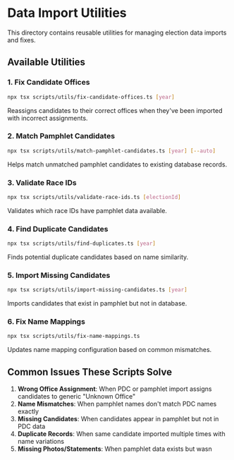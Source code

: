 # Data Import Utilities

This directory contains reusable utilities for managing election data imports and fixes.

## Available Utilities

### 1. Fix Candidate Offices
```bash
npx tsx scripts/utils/fix-candidate-offices.ts [year]
```
Reassigns candidates to their correct offices when they've been imported with incorrect assignments.

### 2. Match Pamphlet Candidates
```bash
npx tsx scripts/utils/match-pamphlet-candidates.ts [year] [--auto]
```
Helps match unmatched pamphlet candidates to existing database records.

### 3. Validate Race IDs
```bash
npx tsx scripts/utils/validate-race-ids.ts [electionId]
```
Validates which race IDs have pamphlet data available.

### 4. Find Duplicate Candidates
```bash
npx tsx scripts/utils/find-duplicates.ts [year]
```
Finds potential duplicate candidates based on name similarity.

### 5. Import Missing Candidates
```bash
npx tsx scripts/utils/import-missing-candidates.ts [year]
```
Imports candidates that exist in pamphlet but not in database.

### 6. Fix Name Mappings
```bash
npx tsx scripts/utils/fix-name-mappings.ts
```
Updates name mapping configuration based on common mismatches.

## Common Issues These Scripts Solve

1. **Wrong Office Assignment**: When PDC or pamphlet import assigns candidates to generic "Unknown Office"
2. **Name Mismatches**: When pamphlet names don't match PDC names exactly
3. **Missing Candidates**: When candidates appear in pamphlet but not in PDC data
4. **Duplicate Records**: When same candidate imported multiple times with name variations
5. **Missing Photos/Statements**: When pamphlet data exists but wasn